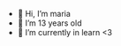 - 👋 Hi, I’m maria
- 👀 I’m 13 years old
- 🌱 I’m currently in learn <3

<!---
mariaa77/mariaa77 is a ✨ special ✨ repository because its `README.md` (this file) appears on your GitHub profile.
You can click the Preview link to take a look at your changes.
--->
